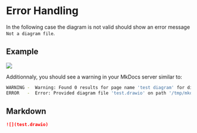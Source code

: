 # Error Handling

In the following case the diagram is not valid should show an error message `Not a diagram file`.

## Example

![](test.drawio)


Additionnaly, you should see a warning in your MkDocs server similar to:

```bash
WARNING -  Warning: Found 0 results for page name 'test diagram' for diagram 'test.drawio' on path '/tmp/mkdocs_ce1qjhyn/test2'
ERROR   -  Error: Provided diagram file 'test.drawio' on path '/tmp/mkdocs_ce1qjhyn/test5' is not a valid diagram
```

## Markdown

```markdown
![](test.drawio)
```

